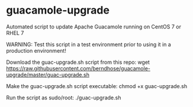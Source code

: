 # guacamole-upgrade
Automated script to update Apache Guacamole running on CentOS 7 or RHEL 7

WARNING: Test this script in a test environment prior to using it in a production environment!

Download the guac-upgrade.sh script from this repo:
wget https://raw.githubusercontent.com/berndhose/guacamole-upgrade/master/guac-upgrade.sh

Make the guac-upgrade.sh script executable:
chmod +x guac-upgrade.sh

Run the script as sudo/root:
./guac-upgrade.sh
